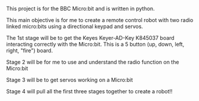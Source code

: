 This project is for the BBC Micro:bit and is written in python. 

This main objective is for me to create a remote control robot with two radio linked micro:bits using a directional keypad and servos. 

The 1st stage will be to get the Keyes Keyer-AD-Key K845037 board interacting correctly with the Micro:bit. 
This is a 5 button (up, down, left, right, "fire") board.

Stage 2 will be for me to use and understand the radio function on the Micro:bit

Stage 3 will be to get servos working on a Micro:bit 

Stage 4 will pull all the first three stages together to create a robot!!
